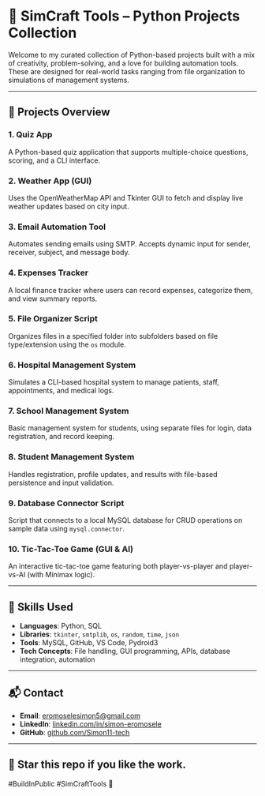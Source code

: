 # 🧰 SimCraft Tools – Python Projects Collection

Welcome to my curated collection of Python-based projects built with a mix of creativity, problem-solving, and a love for building automation tools. These are designed for real-world tasks ranging from file organization to simulations of management systems.

---

## 📂 Projects Overview

### 1. **Quiz App**
A Python-based quiz application that supports multiple-choice questions, scoring, and a CLI interface.

### 2. **Weather App (GUI)**
Uses the OpenWeatherMap API and Tkinter GUI to fetch and display live weather updates based on city input.

### 3. **Email Automation Tool**
Automates sending emails using SMTP. Accepts dynamic input for sender, receiver, subject, and message body.

### 4. **Expenses Tracker**
A local finance tracker where users can record expenses, categorize them, and view summary reports.

### 5. **File Organizer Script**
Organizes files in a specified folder into subfolders based on file type/extension using the `os` module.

### 6. **Hospital Management System**
Simulates a CLI-based hospital system to manage patients, staff, appointments, and medical logs.

### 7. **School Management System**
Basic management system for students, using separate files for login, data registration, and record keeping.

### 8. **Student Management System**
Handles registration, profile updates, and results with file-based persistence and input validation.

### 9. **Database Connector Script**
Script that connects to a local MySQL database for CRUD operations on sample data using `mysql.connector`.

### 10. **Tic-Tac-Toe Game (GUI & AI)**
An interactive tic-tac-toe game featuring both player-vs-player and player-vs-AI (with Minimax logic).

---

## 🧠 Skills Used

- **Languages**: Python, SQL
- **Libraries**: `tkinter`, `smtplib`, `os`, `random`, `time`, `json`
- **Tools**: MySQL, GitHub, VS Code, Pydroid3
- **Tech Concepts**: File handling, GUI programming, APIs, database integration, automation

---

## 📬 Contact

- **Email**: eromoselesimon5@gmail.com  
- **LinkedIn**: [linkedin.com/in/simon-eromosele](https://www.linkedin.com/in/simon-eromosele-4067712b8)  
- **GitHub**: [github.com/Simon11-tech](https://github.com/Simon11-tech)  

---

## 🌟 Star this repo if you like the work.  
#BuildInPublic #SimCraftTools 🚀
